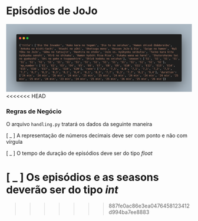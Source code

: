 # Episódios de JoJo

![](carbon.png)
<<<<<<< HEAD

### Regras de Negócio

O arquivo `handling.py` tratará os dados da seguinte maneira

[ _ ] A representação de números decimais deve ser com ponto e não com vírgula

[ _ ] O tempo de duração de episódios deve ser do tipo *float*

[ _ ] Os episódios e as seasons deverão ser do tipo *int*
=======
>>>>>>> 887fe0ac86e3ea0476458123412d994ba7ee8883
